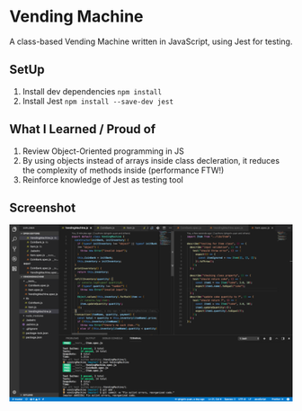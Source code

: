 # Vending Machine
A class-based Vending Machine written in JavaScript, using Jest for testing.

## SetUp
1. Install dev dependencies 
`npm install`
2. Install Jest
`npm install --save-dev jest`

## What I Learned / Proud of
1. Review Object-Oriented programming in JS
2. By using objects instead of arrays inside class decleration, it reduces the complexity of methods inside (performance FTW!)
3. Reinforce knowledge of Jest as testing tool

## Screenshot
![Alt Text](/test-result.png?raw=true "test results screenshot")
